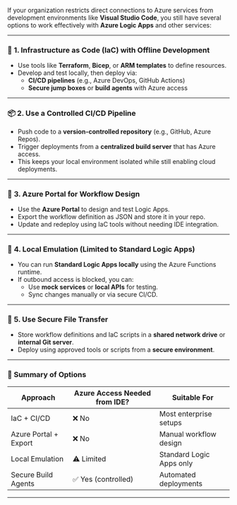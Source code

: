 If your organization restricts direct connections to Azure services from development environments like **Visual Studio Code**, you still have several options to work effectively with **Azure Logic Apps** and other services:

---

### 🔐 **1. Infrastructure as Code (IaC) with Offline Development**
- Use tools like **Terraform**, **Bicep**, or **ARM templates** to define resources.
- Develop and test locally, then deploy via:
  - **CI/CD pipelines** (e.g., Azure DevOps, GitHub Actions)
  - **Secure jump boxes** or **build agents** with Azure access

---

### 📦 **2. Use a Controlled CI/CD Pipeline**
- Push code to a **version-controlled repository** (e.g., GitHub, Azure Repos).
- Trigger deployments from a **centralized build server** that has Azure access.
- This keeps your local environment isolated while still enabling cloud deployments.

---

### 🧰 **3. Azure Portal for Workflow Design**
- Use the **Azure Portal** to design and test Logic Apps.
- Export the workflow definition as JSON and store it in your repo.
- Update and redeploy using IaC tools without needing IDE integration.

---

### 🧪 **4. Local Emulation (Limited to Standard Logic Apps)**
- You can run **Standard Logic Apps locally** using the Azure Functions runtime.
- If outbound access is blocked, you can:
  - Use **mock services** or **local APIs** for testing.
  - Sync changes manually or via secure CI/CD.

---

### 📁 **5. Use Secure File Transfer**
- Store workflow definitions and IaC scripts in a **shared network drive** or **internal Git server**.
- Deploy using approved tools or scripts from a **secure environment**.

---

### 🧠 Summary of Options

| Approach | Azure Access Needed from IDE? | Suitable For |
|---------|-------------------------------|--------------|
| IaC + CI/CD | ❌ No | Most enterprise setups |
| Azure Portal + Export | ❌ No | Manual workflow design |
| Local Emulation | ⚠️ Limited | Standard Logic Apps only |
| Secure Build Agents | ✅ Yes (controlled) | Automated deployments |

---
